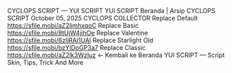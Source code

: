 CYCLOPS SCRIPT — YUI SCRIPT
YUI SCRIPT
Beranda
|
Arsip
CYCLOPS SCRIPT
October 05, 2025
CYCLOPS COLLECTOR
Replace Default
https://sfile.mobi/aZ2ljmhxqoC
Replace Basic
https://sfile.mobi/8tUjW4jihOe
Replace Valentine
https://sfile.mobi/6zIiRAl1UAl
Replace Starlight Old
https://sfile.mobi/bzYlDoGP3a7
Replace Classic
https://sfile.mobi/aZ2lk3Wzluz
← Kembali ke Beranda
YUI SCRIPT — Script Skin, Tips, Trick And More